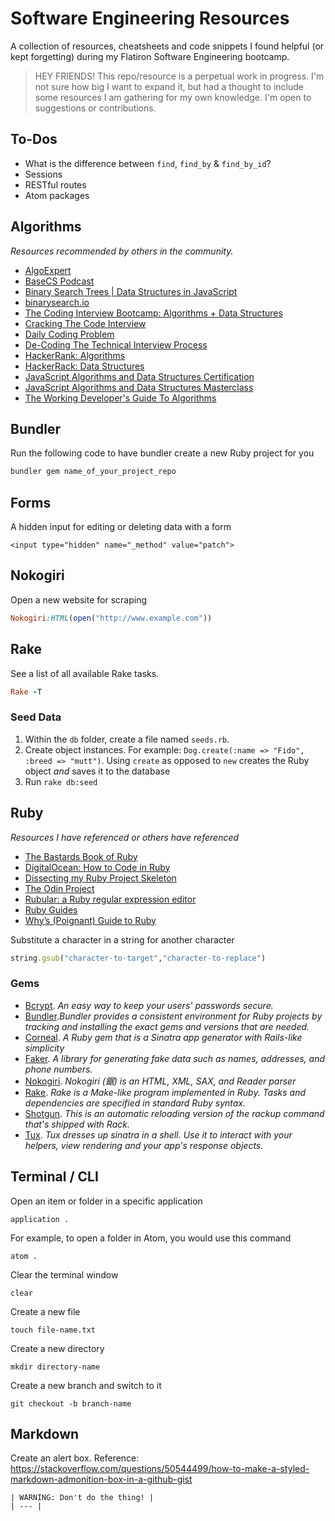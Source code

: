 # Software Engineering Resources

A collection of resources, cheatsheets and code snippets I found helpful (or kept forgetting) during my Flatiron Software Engineering bootcamp.

> HEY FRIENDS! This repo/resource is a perpetual work in progress. I'm not sure how big I want to expand it, but had a thought to include some resources I am gathering for my own knowledge. I'm open to suggestions or contributions.

## To-Dos

- What is the difference between `find`, `find_by` & `find_by_id`?
- Sessions
- RESTful routes
- Atom packages

## Algorithms

_Resources recommended by others in the community._

- [AlgoExpert](https://www.algoexpert.io/)
- [BaseCS Podcast](https://www.codenewbie.org/basecs)
- [Binary Search Trees | Data Structures in JavaScript](https://www.youtube.com/watch?v=6JeuJRqKJrI&feature=youtu.be)
- [binarysearch.io](https://binarysearch.io/)
- [The Coding Interview Bootcamp: Algorithms + Data Structures](https://www.udemy.com/course/coding-interview-bootcamp-algorithms-and-data-structure/)
- [Cracking The Code Interview](https://www.youtube.com/playlist?list=PLX6IKgS15Ue02WDPRCmYKuZicQHit9kFt)
- [Daily Coding Problem](https://www.dailycodingproblem.com/)
- [De-Coding The Technical Interview Process](https://technicalinterviews.dev/)
- [HackerRank: Algorithms](https://www.youtube.com/playlist?list=PLI1t_8YX-ApvMthLj56t1Rf-Buio5Y8KL)
- [HackerRack: Data Structures](https://www.youtube.com/watch?v=IhJGJG-9Dx8&list=PLI1t_8YX-Apv-UiRlnZwqqrRT8D1RhriX)
- [JavaScript Algorithms and Data Structures Certification](https://www.freecodecamp.org/learn)
- [JavaScript Algorithms and Data Structures Masterclass](https://www.udemy.com/course/js-algorithms-and-data-structures-masterclass/)
- [The Working Developer's Guide To Algorithms](https://scrimba.com/course/galgorithmsguide)

## Bundler

Run the following code to have bundler create a new Ruby project for you

```ruby
bundler gem name_of_your_project_repo
```

## Forms

A hidden input for editing or deleting data with a form

```
<input type="hidden" name="_method" value="patch">
```

## Nokogiri

Open a new website for scraping

```ruby
Nokogiri:HTML(open("http://www.example.com"))
```

## Rake

See a list of all available Rake tasks.

```ruby
Rake -T
```

### Seed Data

1. Within the `db` folder, create a file named `seeds.rb`.
1. Create object instances. For example:
`Dog.create(:name => "Fido", :breed => "mutt")`. Using `create` as opposed to `new` creates the Ruby object _and_ saves it to the database
1. Run `rake db:seed`

## Ruby

_Resources I have referenced or others have referenced_

- [The Bastards Book of Ruby](http://ruby.bastardsbook.com/)
- [DigitalOcean: How to Code in Ruby](https://www.digitalocean.com/community/tutorial_series/how-to-code-in-ruby)
- [Dissecting my Ruby Project Skeleton](https://dev.to/maxwell_dev/dissecting-my-ruby-project-skeleton-4pd7)
- [The Odin Project](https://www.theodinproject.com/courses/ruby-on-rails)
- [Rubular: a Ruby regular expression editor](https://rubular.com/)
- [Ruby Guides](https://www.rubyguides.com/)
- [Why’s (Poignant) Guide to Ruby](https://poignant.guide/book/)


Substitute a character in a string for another character

```ruby
string.gsub("character-to-target","character-to-replace")
```

### Gems

- [Bcrypt](https://github.com/codahale/bcrypt-ruby). _An easy way to keep your users' passwords secure._
- [Bundler](https://bundler.io/)._Bundler provides a consistent environment for Ruby projects by tracking and installing the exact gems and versions that are needed._
- [Corneal](https://github.com/thebrianemory/corneal). _A Ruby gem that is a Sinatra app generator with Rails-like simplicity_
- [Faker](https://github.com/faker-ruby/faker). _A library for generating fake data such as names, addresses, and phone numbers._
- [Nokogiri](https://github.com/sparklemotion/nokogiri). _Nokogiri (鋸) is an HTML, XML, SAX, and Reader parser_
- [Rake](https://github.com/ruby/rake). _Rake is a Make-like program implemented in Ruby. Tasks and dependencies are specified in standard Ruby syntax._
- [Shotgun](https://github.com/rtomayko/shotgun). _This is an automatic reloading version of the rackup command that's shipped with Rack._
- [Tux](https://github.com/cldwalker/tux). _Tux dresses up sinatra in a shell. Use it to interact with your helpers, view rendering and your app's response objects._

## Terminal / CLI

Open an item or folder in a specific application
```
application .
```

For example, to open a folder in Atom, you would use this command

```
atom .
```

Clear the terminal window

```
clear
```

Create a new file

```
touch file-name.txt
```

Create a new directory

```
mkdir directory-name
```

Create a new branch and switch to it

```
git checkout -b branch-name
```

## Markdown

Create an alert box. Reference: https://stackoverflow.com/questions/50544499/how-to-make-a-styled-markdown-admonition-box-in-a-github-gist

```
| WARNING: Don't do the thing! |
| --- |
```
